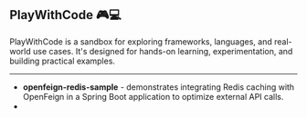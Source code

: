 ## PlayWithCode 🎮💻

PlayWithCode is a sandbox for exploring frameworks, languages, and real-world use cases. It's designed for hands-on learning, experimentation, and building practical examples.

---

- **openfeign-redis-sample** - demonstrates integrating Redis caching with OpenFeign in a Spring Boot application to optimize external API calls.
- 